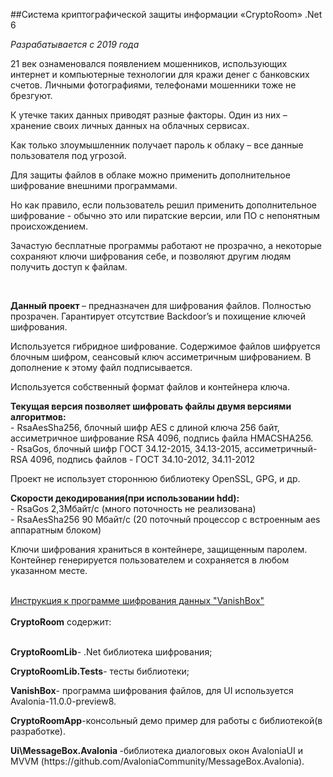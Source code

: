 ##Система криптографической защиты информации «CryptoRoom» .Net 6

*Разрабатывается с 2019 года*

<p align="left">
21 век ознаменовался появлением мошенников, использующих интернет и компьютерные технологии для кражи денег с банковских счетов.  Личными фотографиями, телефонами мошенники тоже не брезгуют. 
</p>
<p align="left">
К утечке таких данных приводят разные факторы. Один из них – хранение своих личных данных на облачных сервисах. 
</p>
<p align="left">
Как только злоумышленник получает пароль к облаку – все данные пользователя под угрозой.
</p>
<p align="left">
Для защиты файлов в облаке можно применить дополнительное шифрование внешними программами. 
</p>
<p align="left">
Но как правило,  если пользователь решил применить дополнительное шифрование - обычно это или пиратские версии, или ПО с непонятным происхождением.
</p>
<p align="left">
Зачастую бесплатные программы работают не прозрачно, а некоторые сохраняют ключи шифрования себе, и позволяют другим людям получить доступ к файлам.
</p>
<br>
<p align="left">
<strong>
Данный проект 
</strong>
– предназначен для шифрования файлов. Полностью прозрачен.
Гарантирует отсутствие Backdoor’s и похищение ключей шифрования. 
</p>
<p align="left">
Используется гибридное шифрование. Содержимое файлов шифруется блочным шифром, сеансовый ключ ассиметричным шифрованием. В дополнение к этому файл подписывается.
</p>
<p align="left">
Используется собственный формат файлов и контейнера ключа.
</p>
<p align="left">
<strong>
Текущая версия позволяет шифровать файлы двумя версиями алгоритмов:<br>
</strong>
- RsaAesSha256, блочный шифр AES c длиной ключа 256 байт, ассиметричное шифрование RSA 4096, подпись файла HMACSHA256.<br>
- RsaGos, блочный шифр ГОСТ 34.12-2015, 34.13-2015, ассиметричный-RSA 4096, подпись файлов - ГОСТ 34.10-2012, 34.11-2012<br>
</p>
<p align="left">
Проект не использует стороннюю библиотеку OpenSSL, GPG, и др.
</p>
<p align="left">
<strong>
Cкорости декодирования(при использовании  hdd):
</strong><br>
- RsaGos  2,3Мбайт/с (много поточность не реализована) <br>
- RsaAesSha256   90 Мбайт/с (20 поточный процессор с встроенным aes аппаратным блоком)<br>
</p>
<p align="left">
Ключи шифрования храниться в контейнере, защищенным паролем. Контейнер генерируется пользователем и сохраняется в любом указанном месте.
</p>
<br>
  <a href="./docs/VanishBox/Manual.md">Инструкция к программе шифрования данных "VanishBox"</a>
<br>
<br>
<strong>CryptoRoom</strong> содержит:<br><br>
  <p>
     <strong>CryptoRoomLib</strong>- .Net библиотека шифрования;
  </p>
  <p>
    <strong>CryptoRoomLib.Tests</strong>- тесты библиотеки;
  </p>
  <p>
  <strong>VanishBox</strong>- программа шифрования файлов, для UI используется Avalonia-11.0.0-preview8.
  </p>
  <p>
     <strong>CryptoRoomApp</strong>-консольный демо пример для работы с библиотекой(в разработке).
  </p> 
  <p>
    <strong>Ui\MessageBox.Avalonia </strong>-библиотека диалоговых окон  AvaloniaUI и MVVM (https://github.com/AvaloniaCommunity/MessageBox.Avalonia).
  </p>


</p>